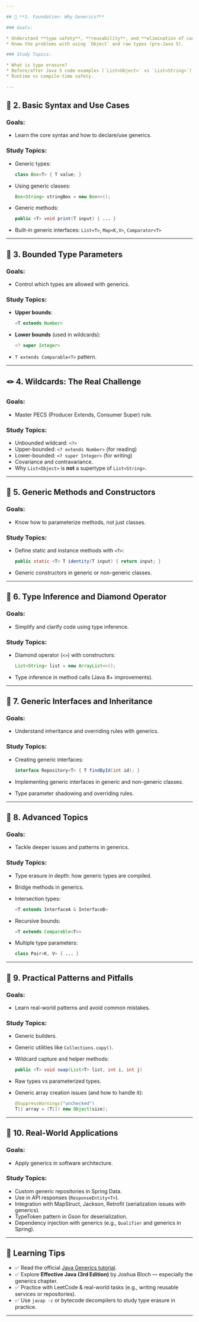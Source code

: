 ```yaml
---

## 🔰 **1. Foundation: Why Generics?**

### Goals:

* Understand **type safety**, **reusability**, and **elimination of casting**.
* Know the problems with using `Object` and raw types (pre-Java 5).

### Study Topics:

* What is type erasure?
* Before/after Java 5 code examples (`List<Object>` vs `List<String>`).
* Runtime vs compile-time safety.

---
```


## 🧱 **2. Basic Syntax and Use Cases**

### Goals:

* Learn the core syntax and how to declare/use generics.

### Study Topics:

* Generic types:

  ```java
  class Box<T> { T value; }
  ```
* Using generic classes:

  ```java
  Box<String> stringBox = new Box<>();
  ```
* Generic methods:

  ```java
  public <T> void print(T input) { ... }
  ```
* Built-in generic interfaces: `List<T>`, `Map<K,V>`, `Comparator<T>`

---

## 🔄 **3. Bounded Type Parameters**

### Goals:

* Control which types are allowed with generics.

### Study Topics:

* **Upper bounds**:

  ```java
  <T extends Number>
  ```
* **Lower bounds** (used in wildcards):

  ```java
  <? super Integer>
  ```
* `T extends Comparable<T>` pattern.

---

## 🪢 **4. Wildcards: The Real Challenge**

### Goals:

* Master PECS (Producer Extends, Consumer Super) rule.

### Study Topics:

* Unbounded wildcard: `<?>`
* Upper-bounded: `<? extends Number>` (for reading)
* Lower-bounded: `<? super Integer>` (for writing)
* Covariance and contravariance.
* Why `List<Object>` is **not** a supertype of `List<String>`.

---

## 🧰 **5. Generic Methods and Constructors**

### Goals:

* Know how to parameterize methods, not just classes.

### Study Topics:

* Define static and instance methods with `<T>`:

  ```java
  public static <T> T identity(T input) { return input; }
  ```
* Generic constructors in generic or non-generic classes.

---

## 🧠 **6. Type Inference and Diamond Operator**

### Goals:

* Simplify and clarify code using type inference.

### Study Topics:

* Diamond operator (`<>`) with constructors:

  ```java
  List<String> list = new ArrayList<>();
  ```
* Type inference in method calls (Java 8+ improvements).

---

## 🧬 **7. Generic Interfaces and Inheritance**

### Goals:

* Understand inheritance and overriding rules with generics.

### Study Topics:

* Creating generic interfaces:

  ```java
  interface Repository<T> { T findById(int id); }
  ```
* Implementing generic interfaces in generic and non-generic classes.
* Type parameter shadowing and overriding rules.

---

## 🧩 **8. Advanced Topics**

### Goals:

* Tackle deeper issues and patterns in generics.

### Study Topics:

* Type erasure in depth: how generic types are compiled.
* Bridge methods in generics.
* Intersection types:

  ```java
  <T extends InterfaceA & InterfaceB>
  ```
* Recursive bounds:

  ```java
  <T extends Comparable<T>>
  ```
* Multiple type parameters:

  ```java
  class Pair<K, V> { ... }
  ```

---

## 🧪 **9. Practical Patterns and Pitfalls**

### Goals:

* Learn real-world patterns and avoid common mistakes.

### Study Topics:

* Generic builders.
* Generic utilities like `Collections.copy()`.
* Wildcard capture and helper methods:

  ```java
  public <T> void swap(List<T> list, int i, int j)
  ```
* Raw types vs parameterized types.
* Generic array creation issues (and how to handle it):

  ```java
  @SuppressWarnings("unchecked")
  T[] array = (T[]) new Object[size];
  ```

---

## 🧵 **10. Real-World Applications**

### Goals:

* Apply generics in software architecture.

### Study Topics:

* Custom generic repositories in Spring Data.
* Use in API responses (`ResponseEntity<T>`).
* Integration with MapStruct, Jackson, Retrofit (serialization issues with generics).
* TypeToken pattern in Gson for deserialization.
* Dependency injection with generics (e.g., `Qualifier` and generics in Spring).

---

## 🧭 Learning Tips

* ✅ Read the official [Java Generics tutorial](https://docs.oracle.com/javase/tutorial/java/generics/index.html).
* ✅ Explore **Effective Java (3rd Edition)** by Joshua Bloch — especially the generics chapter.
* ✅ Practice with LeetCode & real-world tasks (e.g., writing reusable services or repositories).
* ✅ Use `javap -c` or bytecode decompilers to study type erasure in practice.

---
